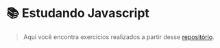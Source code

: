# 📚 Estudando Javascript

> Aqui você encontra exercícios realizados a partir desse [repositório](https://github.com/gabrieldarezzo/helpjs-ravi).